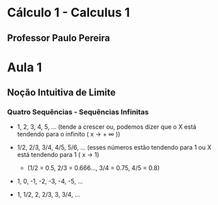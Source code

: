 # Cálculo 1 - Calculus 1 
## Professor Paulo Pereira
# Aula 1
## Noção Intuitiva de Limite

### Quatro Sequências - Sequências Infinitas

- 1, 2, 3, 4, 5, ... (tende a crescer ou, podemos dizer que o X está tendendo para o infinito ( x -> + ∞ ))

- 1/2, 2/3, 3/4, 4/5, 5/6, ... (esses números estão tendendo para 1 ou X está tendendo para 1 ( x -> 1)
  - (1/2 = 0.5, 2/3 = 0.666..., 3/4 = 0.75, 4/5 = 0.8)

- 1, 0, -1, -2, -3, -4, -5, ...

- 1, 1/2, 2, 2/3, 3, 3/4, ...
